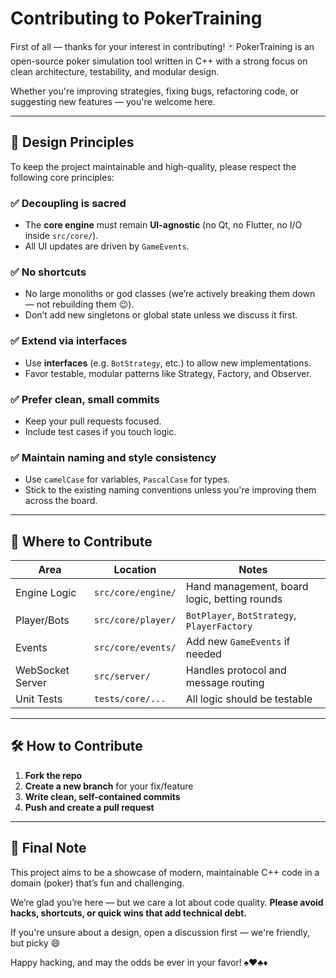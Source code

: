 # Contributing to PokerTraining

First of all — thanks for your interest in contributing! 🃏
PokerTraining is an open-source poker simulation tool written in C++ with a strong focus on clean architecture, testability, and modular design.

Whether you're improving strategies, fixing bugs, refactoring code, or suggesting new features — you're welcome here.

---

## 🧠 Design Principles

To keep the project maintainable and high-quality, please respect the following core principles:

### ✅ Decoupling is sacred

* The **core engine** must remain **UI-agnostic** (no Qt, no Flutter, no I/O inside `src/core/`).
* All UI updates are driven by `GameEvents`.

### ✅ No shortcuts

* No large monoliths or god classes (we’re actively breaking them down — not rebuilding them 😉).
* Don’t add new singletons or global state unless we discuss it first.

### ✅ Extend via interfaces

* Use **interfaces** (e.g. `BotStrategy`, etc.) to allow new implementations.
* Favor testable, modular patterns like Strategy, Factory, and Observer.

### ✅ Prefer clean, small commits

* Keep your pull requests focused.
* Include test cases if you touch logic.

### ✅ Maintain naming and style consistency

* Use `camelCase` for variables, `PascalCase` for types.
* Stick to the existing naming conventions unless you're improving them across the board.

---

## 📂 Where to Contribute

| Area             | Location           | Notes                                        |
| ---------------- | ------------------ | -------------------------------------------- |
| Engine Logic     | `src/core/engine/` | Hand management, board logic, betting rounds |
| Player/Bots      | `src/core/player/` | `BotPlayer`, `BotStrategy`, `PlayerFactory` |
| Events           | `src/core/events/` | Add new `GameEvents` if needed               |
| WebSocket Server | `src/server/`      | Handles protocol and message routing         |
| Unit Tests       | `tests/core/...`   | All logic should be testable                 |

---

## 🛠️ How to Contribute

1. **Fork the repo**
2. **Create a new branch** for your fix/feature
3. **Write clean, self-contained commits**
4. **Push and create a pull request**

---

## 🙏 Final Note

This project aims to be a showcase of modern, maintainable C++ code in a domain (poker) that’s fun and challenging.

We’re glad you’re here — but we care a lot about code quality.
**Please avoid hacks, shortcuts, or quick wins that add technical debt.**

If you're unsure about a design, open a discussion first — we're friendly, but picky 😄

Happy hacking, and may the odds be ever in your favor! ♠️♥️♣️♦️

